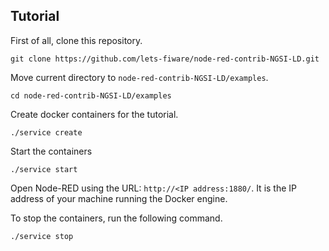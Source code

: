 ## Tutorial

First of all, clone this repository.

```
git clone https://github.com/lets-fiware/node-red-contrib-NGSI-LD.git
```

Move current directory to `node-red-contrib-NGSI-LD/examples`.

```
cd node-red-contrib-NGSI-LD/examples
```

Create docker containers for the tutorial.

```
./service create
```

Start the containers

```
./service start
```

Open Node-RED using the URL: `http://<IP address:1880/`.
It is the IP address of your machine running the Docker engine.

To stop the containers, run the following command.

```
./service stop
```
